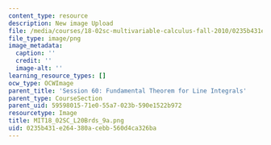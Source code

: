 ```yaml
---
content_type: resource
description: New image Upload
file: /media/courses/18-02sc-multivariable-calculus-fall-2010/0235b431e264380acebb560d4ca326ba_MIT18_02SC_L20Brds_9a.png
file_type: image/png
image_metadata:
  caption: ''
  credit: ''
  image-alt: ''
learning_resource_types: []
ocw_type: OCWImage
parent_title: 'Session 60: Fundamental Theorem for Line Integrals'
parent_type: CourseSection
parent_uid: 59598015-71e0-55a7-023b-590e1522b972
resourcetype: Image
title: MIT18_02SC_L20Brds_9a.png
uid: 0235b431-e264-380a-cebb-560d4ca326ba
---
```

